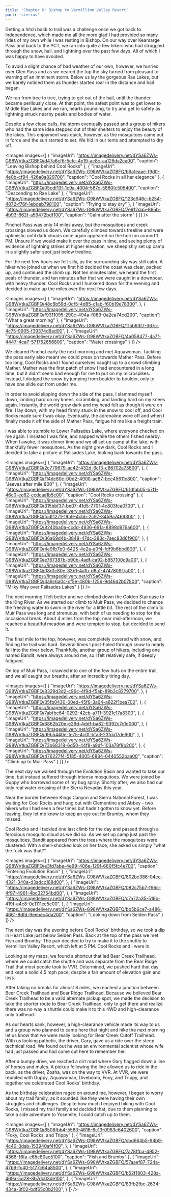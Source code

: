 ```yaml
---
title: 'Chapter 6: Bishop to Vermillion Valley Resort'
part: 'sierras'
---
```


<script lang="ts">
import Images from '$lib/components/Images.svelte';
</script>

Getting a hitch back to trail was a challenge once we got back to Independence, which made me all the more glad I had
provided so many rides of my own while I was resting in Bishop. On our way over Kearsarge Pass and back to the PCT, we
ran into quite a few hikers who had struggled through the snow, hail, and lightning over the past few days. All of which
I was happy to have avoided.

To avoid a slight chance of bad weather of our own, however, we hurried over Glen Pass and as we neared the top the
sky turned from pleasant to warning of an imminent storm. Below us lay the gorgeous Rae Lakes, but we barely noticed
them as thunder started roar in the distance and hail began.

We ran from tree to tree, trying to get out of the hail, until the thunder became perilously close. At that point, the
safest point was to get lower to Middle Rae Lakes and we ran, hearts pounding, to try and get to safety as lightning
struck nearby peaks and bodies of water.

Despite a few close calls, the storm eventually passed and a group of hikers who had the same idea stepped out of their
shelters to enjoy the beauty of the lakes. This enjoyment was quick, however, as the mosquitoes came out in force and
the sun started to set. We hid in our tents and attempted to dry off.

<Images images={[
{
"imageUri": "https://imagedelivery.net/dYSa6ZWs-G98WVtkaZGBFQ/d47a6cf6-5cfc-4e19-ac8c-aa128da2ca00",
"caption": "Leaving Bishop behind Cool Rocks"
},
{
"imageUri": "https://imagedelivery.net/dYSa6ZWs-G98WVtkaZGBFQ/b6a1eaae-f9d0-4e0b-cf94-426a8a829700",
"caption": "Cool Rocks in all her elegance"
},
{
"imageUri": "https://imagedelivery.net/dYSa6ZWs-G98WVtkaZGBFQ/05cdf13f-1c9a-4004-567c-5860fc505400",
"caption": "Descending to Rae Lake"
},
{
"imageUri": "https://imagedelivery.net/dYSa6ZWs-G98WVtkaZGBFQ/123e946c-b254-4872-f76f-1ebdeb798100",
"caption": "Trying to stay dry"
},
{
"imageUri": "https://imagedelivery.net/dYSa6ZWs-G98WVtkaZGBFQ/7e912da5-895b-4b93-662f-a59472bdf100",
"caption": "Calm after the storm"
}
]} />

Pinchot Pass was only 14 miles away, but the mosquitoes and creek crossings slowed us down. We carefully climbed towards
treeline and were optimistic until dark clouds once again appeared on the horizon around 1 PM. Unsure if we would make
it over the pass in time, and seeing plenty of evidence of lightning strikes at higher elevation, we sheepishly set up
camp in a slightly safer spot just below treeline.

For the next few hours we felt silly, as the surrounding sky was still calm. A hiker who joined us when we first hid
decided the coast was clear, packed up, and continued the climb up. Not ten minutes later, we heard the first peals of
thunder, and ten minutes after that we were caught in a downpour, with heavy thunder. Cool Rocks and I hunkered down for
the evening and decided to make up the miles over the next few days.

<Images images={[
{
"imageUri": "https://imagedelivery.net/dYSa6ZWs-G98WVtkaZGBFQ/48c6b59d-0cf5-4d85-c1ab-f60b19e78300",
},
{
"imageUri": "https://imagedelivery.net/dYSa6ZWs-G98WVtkaZGBFQ/f9311095-290c-494a-f089-0a2ea74cd200",
"caption": "What a great morning"
},
{
"imageUri": "https://imagedelivery.net/dYSa6ZWs-G98WVtkaZGBFQ/115b93f7-367c-4c75-9905-f39374d8ad00",
},
{
"imageUri": "https://imagedelivery.net/dYSa6ZWs-G98WVtkaZGBFQ/4a058477-4a7f-4447-4ca7-571752656800",
"caption": "Water crossings"
}
]} />

We cleared Pinchot early the next morning and met Aquawoman. Tackling the pass early also meant we could press on
towards Mather Pass. Before too long, Cool Rocks and I found ourselves caught up to a crowd climbing Mather. Mather was
the first patch of snow I had encountered in a long time, but it didn't seem bad enough for me to put on my microspikes.
Instead, I dodged the snow by jumping from boulder to boulder, only to have one slide out from under me.

In order to avoid slipping down the side of the pass, I slammed myself down, landing hard on my knees, scrambling, and
landing hard on my knees again. Instantly, the world grew dark and my head felt as though it were on fire. I lay down,
with my head firmly stuck in the snow to cool off, and Cool Rocks made sure I was okay. Eventually, the adrenaline wore
off and when I finally made it off the side of Mather Pass, fatigue hit me like a freight train.

I was able to stumble to Lower Palisades Lake, where everyone checked on me again. I insisted I was fine, and napped
while the others fished nearby. When I awoke, it was dinner time and we all set up camp at the lake, with thankfully
fewer mosquitoes. As the night grew dark, Cool Rocks and I decided to take a picture at Palisades Lake, looking back
towards the pass.

<Images images={[
{
"imageUri": "https://imagedelivery.net/dYSa6ZWs-G98WVtkaZGBFQ/2c779679-ac42-432d-6c13-c86702a73800",
},
{
"imageUri": "https://imagedelivery.net/dYSa6ZWs-G98WVtkaZGBFQ/f14dc60c-00d2-4900-ae87-bcc45611c800",
"caption": "Jeeves after mile 800"
},
{
"imageUri": "https://imagedelivery.net/dYSa6ZWs-G98WVtkaZGBFQ/61dfab05-b7f1-46c0-ee62-ccdcaa1b5c00",
"caption": "Cool Rocks crossing"
},
{
"imageUri": "https://imagedelivery.net/dYSa6ZWs-G98WVtkaZGBFQ/315bbf37-be07-41d5-770f-4c803fca0700",
},
{
"imageUri": "https://imagedelivery.net/dYSa6ZWs-G98WVtkaZGBFQ/fcdf1271-19b9-4cbb-2c97-3459a7469300",
},
{
"imageUri": "https://imagedelivery.net/dYSa6ZWs-G98WVtkaZGBFQ/8240ba0a-ccdd-4836-691a-8898d979a600",
},
{
"imageUri": "https://imagedelivery.net/dYSa6ZWs-G98WVtkaZGBFQ/36a69d4b-3848-47dc-383c-7aec83d6f900",
},
{
"imageUri": "https://imagedelivery.net/dYSa6ZWs-G98WVtkaZGBFQ/4e9fb7b0-6425-4e2a-a0f4-fdf9b6bbd800",
},
{
"imageUri": "https://imagedelivery.net/dYSa6ZWs-G98WVtkaZGBFQ/e767387b-b90b-4adf-ca92-b857100c9a00",
},
{
"imageUri": "https://imagedelivery.net/dYSa6ZWs-G98WVtkaZGBFQ/08d1c80e-33b1-4a1b-d6a1-4747809f7a00",
},
{
"imageUri": "https://imagedelivery.net/dYSa6ZWs-G98WVtkaZGBFQ/4a9c6a0c-cf5e-480b-1256-9d46d2b07800",
"caption": "Milky Way over Palisades Lakes"
}
]} />

The next morning I felt better and we climbed down the Golden Staircase to the King River. As we started our climb to
Muir Pass, we decided to chance the freezing water to swim in the river for a little bit. The rest of the climb to Muir
Pass was long and strenuous, with both of us needing to stop for the occasional break. About 4 miles from the top, near
mid-afternoon, we reached a beautiful meadow and were tempted to stop, but decided to send it.

The final mile to the top, however, was completely covered with snow, and finding the trail was hard. Several times I
post-holed through snow to nearly fall into the river below. Thankfully, another group of hikers, including one named
Bandit, were always around me, so I felt relatively safe, if deeply fatigued.

On top of Muir Pass, I crawled into one of the few huts on the entire trail, and we all caught our breaths, after an
incredibly tiring day.

<Images images={[
{
"imageUri": "https://imagedelivery.net/dYSa6ZWs-G98WVtkaZGBFQ/8329d3d2-c96c-4f9d-f5ab-89b3c8279700",
},
{
"imageUri": "https://imagedelivery.net/dYSa6ZWs-G98WVtkaZGBFQ/35fb0430-00ed-45f6-3a64-a822f1bea700",
},
{
"imageUri": "https://imagedelivery.net/dYSa6ZWs-G98WVtkaZGBFQ/7abfbc64-0292-42cb-a711-3921c17a8300",
},
{
"imageUri": "https://imagedelivery.net/dYSa6ZWs-G98WVtkaZGBFQ/6862b20e-e29d-4ddf-ba82-9392c7c1d000",
},
{
"imageUri": "https://imagedelivery.net/dYSa6ZWs-G98WVtkaZGBFQ/d9b5440e-fe75-4c0f-bfa3-23fda17de600",
},
{
"imageUri": "https://imagedelivery.net/dYSa6ZWs-G98WVtkaZGBFQ/73b68318-6d50-44f8-a9df-103a78f8b200",
},
{
"imageUri": "https://imagedelivery.net/dYSa6ZWs-G98WVtkaZGBFQ/476227f4-5185-4005-6884-0440552baa00",
"caption": "Climb up to Muir Pass"
}
]} />

The next day we walked through the Evolution Basin and wanted to take our time, but instead suffered through intense
mosquitoes. We were joined by Guppy who borrowed some of my bug spray. Shortly after, we also had our only real water
crossing of the Sierra Nevadas this year.

Near the border between Kings Canyon and Sierra National Forest, I was waiting for Cool Rocks and hung out with
Clementine and Abbey - two hikers who I had seen a few times but hadn't gotten to know yet. Before leaving, they let me
know to keep an eye out for Brumby, whom they missed.

Cool Rocks and I tackled one last climb for the day and passed through a ferocious mosquito cloud as we did so.
As we set up camp just past the mosquitoes, Bandit appeared from the trees where the mosquitoes were clustered. With a
shell-shocked look on her face, she asked us simply "what the fuck was that?".

<Images images={[
{
"imageUri": "https://imagedelivery.net/dYSa6ZWs-G98WVtkaZGBFQ/e3fd7abe-4e99-406e-129f-660f5fc4e700",
"caption": "Entering Evolution Basin"
},
{
"imageUri": "https://imagedelivery.net/dYSa6ZWs-G98WVtkaZGBFQ/802be386-04ee-4321-340a-d3adcc188d00",
},
{
"imageUri": "https://imagedelivery.net/dYSa6ZWs-G98WVtkaZGBFQ/082c75b7-f96c-4f97-4961-4bc32754bd00",
},
{
"imageUri": "https://imagedelivery.net/dYSa6ZWs-G98WVtkaZGBFQ/c7a72a35-519b-419f-a4c8-0e1111ec5c00",
},
{
"imageUri": "https://imagedelivery.net/dYSa6ZWs-G98WVtkaZGBFQ/bb5b6ce7-a486-4661-8dfd-9eebec4da200",
"caption": "Looking down from Selden Pass"
}
]} />

The next day was the evening before Cool Rocks' birthday, so we took a dip in Heart Lake just below Selden Pass.
Back at the top of the pass we met Fish and Brumby. The pair decided to try to make it to the shuttle to Vermillion
Valley Resort, which left at 5 PM. Cool Rocks and I were in.

Looking at my maps, we found a shortcut that led Bear Creek Trailhead, where we could catch the shuttle and was separate
from the Bear Ridge Trail that most people took to VVR. Determined, we pushed hard that day and kept a solid 4.5 mph
pace, despite a fair amount of elevation gain and loss.

After taking no breaks for almost 8 miles, we reached a junction between Bear Creek Trailhead and Bear Ridge Trailhead.
Because we believed Bear Creek Trailhead to be a valid alternate pickup spot, we made the decision to take the shorter
route to Bear Creek Trailhead, only to get there and realize there was no way a shuttle could make it to this 4WD and
high-clearance only trailhead.

As our hearts sank, however, a high-clearance vehicle made its way to us and a group who planned to camp here that night
and hike the next morning let us know that we were really looking for Bear Creek Cutoff Trailhead. With us looking
pathetic, the driver, Gary, gave us a ride over the steep technical road. We found out he was an environmental
scientist whose wife had just passed and had come out here to remember her.

After a bumpy drive, we reached a dirt road where Gary flagged down a line of horses and mules. A pickup following the
line allowed us to ride in the back, as the driver, Zosha, was on the way to VVR. At VVR, we were reunited with Guppy,
Aquawoman, Divebomb, Foxy, and Trippy, and together we celebrated Cool Rocks' birthday.

As the birthday celebration raged on around me, however, I began to worry about my trail family, as it sounded like they
were having their own struggles and challenges. Despite how much I enjoyed hiking with Cool Rocks, I missed my trail
family and decided that, due to them planning to take a side adventure to Yosemite, I could catch up to them.

<Images images={[
{
"imageUri": "https://imagedelivery.net/dYSa6ZWs-G98WVtkaZGBFQ/6508fbb4-5563-4616-6c13-0983c6402600",
"caption": "Foxy, Cool Rocks, and Trippy"
},
{
"imageUri": "https://imagedelivery.net/dYSa6ZWs-G98WVtkaZGBFQ/cbd664b5-94b9-4c40-3dab-153940af4f00",
},
{
"imageUri": "https://imagedelivery.net/dYSa6ZWs-G98WVtkaZGBFQ/7a78ffba-4952-4366-16fa-e65c80ac5100",
"caption": "Fish and Brumby"
},
{
"imageUri": "https://imagedelivery.net/dYSa6ZWs-G98WVtkaZGBFQ/57aaef87-724a-47b9-fc40-5177c64a8500",
},
{
"imageUri": "https://imagedelivery.net/dYSa6ZWs-G98WVtkaZGBFQ/b52f1803-428a-469a-5d28-8b7dc03de100",
},
{
"imageUri": "https://imagedelivery.net/dYSa6ZWs-G98WVtkaZGBFQ/83fb2fbc-2634-434a-3f02-bdf65c0b2100",
}
]} />
